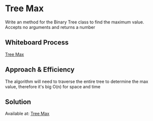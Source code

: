 # Tree Max
Write an method for the Binary Tree class to find the maximum value. Accepts no arguments and returns a number

## Whiteboard Process
[Tree Max](/python/docs/tree_max/tree_max.PNG)

## Approach & Efficiency
The algorithm will need to traverse the entire tree to determine the max value, therefore it's big O(n) for space and time

## Solution
Available at: [Tree Max](/python/data_structures/binary_tree.py)